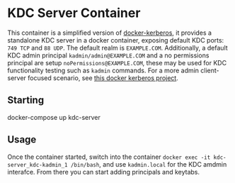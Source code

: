 # KDC Server Container
This container is a simplified version of [docker-kerberos](https://github.com/ist-dsi/docker-kerberos), it provides a standalone KDC server in a docker container, exposing default KDC ports: `749 TCP` and `88 UDP`. The default realm is `EXAMPLE.COM`. Additionally, a default KDC admin principal `kadmin/admin@EXAMPLE.COM` and a no permissions principal are setup `noPermissions@EXAMPLE.COM`, these may be used for KDC functionality testing such as `kadmin` commands. For a more admin client-server focused scenario, see [this docker kerberos project](https://github.com/ist-dsi/docker-kerberos).

## Starting
docker-compose up kdc-server

## Usage
Once the container started, switch into the container `docker exec -it kdc-server_kdc-kadmin_1 /bin/bash`, and use `kadmin.local` for the KDC amdmin interafce. From there you can start adding principals and keytabs. 
